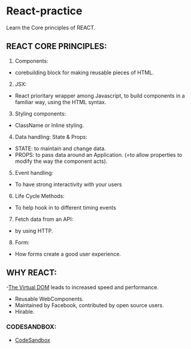 # React-practice
Learn the Core principles of REACT.

## REACT CORE PRINCIPLES:

1. Components:
- corebuilding block for making reusable pieces of HTML.

2. JSX:
- React prioritary wrapper among Javascript, to build components in a familiar way, using the HTML syntax.

3. Styling components:
- ClassName or Inline styling.

4. Data handling: State & Props:
- STATE: to maintain and change data.
- PROPS: to pass data around an Application.
(=to allow properties to modify the way the component acts).

5. Event handling:
- To have strong interactivity with your users

6. Life Cycle Methods:
- To help hook in to different timing events

7. Fetch data from an API:
- by using HTTP.

8. Form:
- How forms create a good user experience.

## WHY REACT:
-[The Virtual DOM](https://www.youtube.com/watch?v=BYbgopx44vo) leads to increased speed and performance.
- Reusable WebComponents.
- Maintained by Facebook, contributed by open source users.
- Hirable.

### CODESANDBOX:
- [CodeSandbox](https://codesandbox.io/s/mystifying-spence-3v6h9?file=/README.md)
